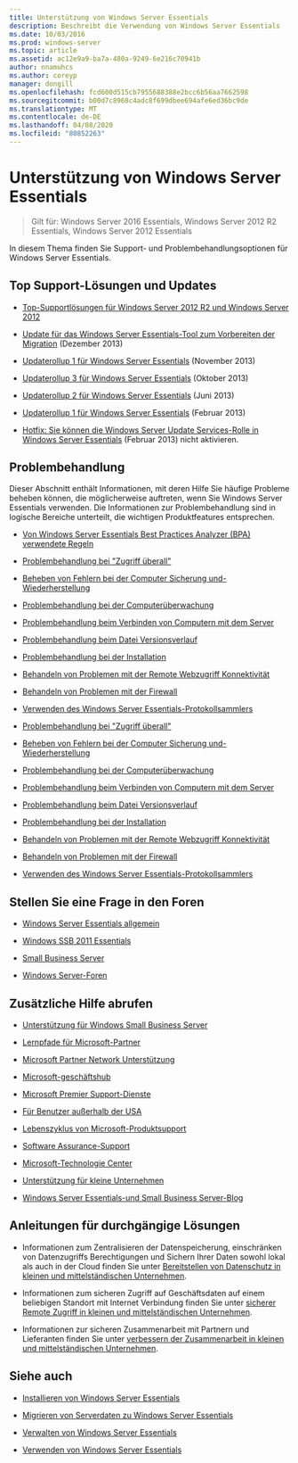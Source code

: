 ```yaml
---
title: Unterstützung von Windows Server Essentials
description: Beschreibt die Verwendung von Windows Server Essentials
ms.date: 10/03/2016
ms.prod: windows-server
ms.topic: article
ms.assetid: ac12e9a9-ba7a-480a-9249-6e216c70941b
author: nnamuhcs
ms.author: coreyp
manager: dongill
ms.openlocfilehash: fcd600d515cb7955688388e2bcc6b56aa7662598
ms.sourcegitcommit: b00d7c8968c4adc8f699dbee694afe6ed36bc9de
ms.translationtype: MT
ms.contentlocale: de-DE
ms.lasthandoff: 04/08/2020
ms.locfileid: "80852263"
---
```

# <a name="support-windows-server-essentials"></a>Unterstützung von Windows Server Essentials

>Gilt für: Windows Server 2016 Essentials, Windows Server 2012 R2 Essentials, Windows Server 2012 Essentials

In diesem Thema finden Sie Support- und Problembehandlungsoptionen für Windows Server Essentials.  
  
##  <a name="top-support-solutions-and-updates"></a><a name="BKMK_Top"></a>Top Support-Lösungen und Updates  
  
-   [Top-Supportlösungen für Windows Server 2012 R2 und Windows Server 2012](https://blogs.technet.com/b/topsupportsolutions/archive/2014/02/04/top-support-solutions-for-microsoft-windows-server-2012.aspx)  
  
-   [Update für das Windows Server Essentials-Tool zum Vorbereiten der Migration](https://support.microsoft.com/kb/2908176) (Dezember 2013)  
  
-   [Updaterollup 1 für Windows Server Essentials](https://support.microsoft.com/kb/2887595) (November 2013)  
  
-   [Updaterollup 3 für Windows Server Essentials](https://support.microsoft.com/kb/2862551) (Oktober 2013)  
  
-   [Updaterollup 2 für Windows Server Essentials](https://support.microsoft.com/kb/2824160) (Juni 2013)  
  
-   [Updaterollup 1 für Windows Server Essentials](https://support.microsoft.com/kb/2781267) (Februar 2013)  
  
-   [Hotfix: Sie können die Windows Server Update Services-Rolle in Windows Server Essentials](https://support.microsoft.com/kb/2762663) (Februar 2013) nicht aktivieren.  
  
## <a name="troubleshoot"></a>Problembehandlung  
 Dieser Abschnitt enthält Informationen, mit deren Hilfe Sie häufige Probleme beheben können, die möglicherweise auftreten, wenn Sie Windows Server Essentials verwenden. Die Informationen zur Problembehandlung sind in logische Bereiche unterteilt, die wichtigen Produktfeatures entsprechen.  
  
-   [Von Windows Server Essentials Best Practices Analyzer (BPA) verwendete Regeln](../migrate/Rules-used-by-the-Windows-Server-Essentials-Best-Practices-Analyzer--BPA--Tool.md)  
  

-   [Problembehandlung bei "Zugriff überall"](Troubleshoot-Anywhere-Access-in-Windows-Server-Essentials.md)  
  
-   [Beheben von Fehlern bei der Computer Sicherung und-Wiederherstellung](Troubleshoot-computer-backup-and-restore-errors-in-Windows-Server-Essentials.md)  
  
-   [Problembehandlung bei der Computerüberwachung](Troubleshoot-computer-monitoring-in-Windows-Server-Essentials.md)  
  
-   [Problembehandlung beim Verbinden von Computern mit dem Server](Troubleshoot-connecting-computers-to-the-server-in-Windows-Server-Essentials.md)  
  
-   [Problembehandlung beim Datei Versionsverlauf](Troubleshoot-File-History-in-Windows-Server-Essentials.md)  
  
-   [Problembehandlung bei der Installation](Troubleshoot-Windows-Server-Essentials-installation.md)  
  
-   [Behandeln von Problemen mit der Remote Webzugriff Konnektivität](Troubleshoot-Remote-Web-Access-connectivity-in-Windows-Server-Essentials.md)  
  
-   [Behandeln von Problemen mit der Firewall](Troubleshoot-your-firewall-in-Windows-Server-Essentials.md)  
  
-   [Verwenden des Windows Server Essentials-Protokollsammlers](Use-the-Windows-Server-Essentials-Log-Collector.md)  

-   [Problembehandlung bei "Zugriff überall"](../support/Troubleshoot-Anywhere-Access-in-Windows-Server-Essentials.md)  
  
-   [Beheben von Fehlern bei der Computer Sicherung und-Wiederherstellung](../support/Troubleshoot-computer-backup-and-restore-errors-in-Windows-Server-Essentials.md)  
  
-   [Problembehandlung bei der Computerüberwachung](../support/Troubleshoot-computer-monitoring-in-Windows-Server-Essentials.md)  
  
-   [Problembehandlung beim Verbinden von Computern mit dem Server](../support/Troubleshoot-connecting-computers-to-the-server-in-Windows-Server-Essentials.md)  
  
-   [Problembehandlung beim Datei Versionsverlauf](../support/Troubleshoot-File-History-in-Windows-Server-Essentials.md)  
  
-   [Problembehandlung bei der Installation](../support/Troubleshoot-Windows-Server-Essentials-installation.md)  
  
-   [Behandeln von Problemen mit der Remote Webzugriff Konnektivität](../support/Troubleshoot-Remote-Web-Access-connectivity-in-Windows-Server-Essentials.md)  
  
-   [Behandeln von Problemen mit der Firewall](../support/Troubleshoot-your-firewall-in-Windows-Server-Essentials.md)  
  
-   [Verwenden des Windows Server Essentials-Protokollsammlers](../support/Use-the-Windows-Server-Essentials-Log-Collector.md)  

  
## <a name="ask-a-question-in-the-forums"></a>Stellen Sie eine Frage in den Foren  
  
-   [Windows Server Essentials allgemein](https://social.technet.microsoft.com/Forums/windowsserver/home?forum=winserveressentials)  
  
-   [Windows SSB 2011 Essentials](https://social.technet.microsoft.com/Forums/home?forum=smallbusinessserver2011essentials)  
  
-   [Small Business Server](https://social.technet.microsoft.com/Forums/home?forum=smallbusinessserver)  
  
-   [Windows Server-Foren](https://social.technet.microsoft.com/Forums/windowsserver/home?category=windowsserver)  
  
## <a name="get-additional-help"></a>Zusätzliche Hilfe abrufen  
  
-   [Unterstützung für Windows Small Business Server](https://support.microsoft.com/oas/default.aspx?gprid=1167&st=1&wfxredirect=1&sd=gn)  
  
-   [Lernpfade für Microsoft-Partner](https://mspartnerlp.mspartner.microsoft.com/LearningPath/LearningPath/DLPaths?trackId=559&rowId=1078&trackPathId=6605)  
  
-   [Microsoft Partner Network Unterstützung](https://mspartner.microsoft.com/en/us/Pages/Support/get-support.aspx)  
  
-   [Microsoft-geschäftshub](http://www.microsoftbusinesshub.com/Gigya/Insider)  
  
-   [Microsoft Premier Support-Dienste](https://www.microsoft.com/microsoftservices/support.aspx)  
  
-   [Für Benutzer außerhalb der USA](https://support.microsoft.com/common/international.aspx?&sd=tech)  
  
-   [Lebenszyklus von Microsoft-Produktsupport](https://support.microsoft.com/lifecycle/)  
  
-   [Software Assurance-Support](https://support.microsoft.com/default.aspx?scid=fh;%5Bln%5D;SoftAssurance)  
  
-   [Microsoft-Technologie Center](https://www.microsoft.com/mtc/default.aspx)  
  
-   [Unterstützung für kleine Unternehmen](https://smallbusiness.support.microsoft.com/contact)  
  
-   [Windows Server Essentials-und Small Business Server-Blog](https://blogs.technet.com/b/sbs/)  
  
## <a name="end-to-end-solution-guides"></a>Anleitungen für durchgängige Lösungen  
  
-    Informationen zum Zentralisieren der Datenspeicherung, einschränken von Datenzugriffs Berechtigungen und Sichern Ihrer Daten sowohl lokal als auch in der Cloud finden Sie unter [Bereitstellen von Datenschutz in kleinen und mittelständischen Unternehmen](https://technet.microsoft.com/library/dn582043.aspx).  
  
-    Informationen zum sicheren Zugriff auf Geschäftsdaten auf einem beliebigen Standort mit Internet Verbindung finden Sie unter [sicherer Remote Zugriff in kleinen und mittelständischen Unternehmen](https://technet.microsoft.com/library/dn629457.aspx).  
  
-    Informationen zur sicheren Zusammenarbeit mit Partnern und Lieferanten finden Sie unter [verbessern der Zusammenarbeit in kleinen und mittelständischen Unternehmen](https://technet.microsoft.com/library/dn747893.aspx).  
  
## <a name="see-also"></a>Siehe auch  
  
-   [Installieren von Windows Server Essentials](../install/Install-Windows-Server-Essentials.md)  
  
-   [Migrieren von Serverdaten zu Windows Server Essentials](../migrate/Migrate-Server-Data-to-Windows-Server-Essentials.md)  
  
-   [Verwalten von Windows Server Essentials](../manage/Manage-Windows-Server-Essentials.md)  
  
-   [Verwenden von Windows Server Essentials](../use/Use-Windows-Server-Essentials.md)
